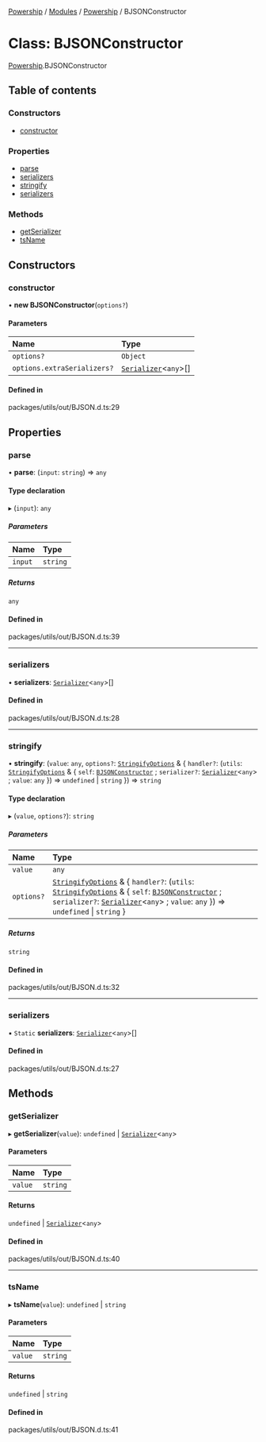 [Powership](../README.md) / [Modules](../modules.md) / [Powership](../modules/Powership.md) / BJSONConstructor

# Class: BJSONConstructor

[Powership](../modules/Powership.md).BJSONConstructor

## Table of contents

### Constructors

- [constructor](Powership.BJSONConstructor.md#constructor)

### Properties

- [parse](Powership.BJSONConstructor.md#parse)
- [serializers](Powership.BJSONConstructor.md#serializers)
- [stringify](Powership.BJSONConstructor.md#stringify)
- [serializers](Powership.BJSONConstructor.md#serializers-1)

### Methods

- [getSerializer](Powership.BJSONConstructor.md#getserializer)
- [tsName](Powership.BJSONConstructor.md#tsname)

## Constructors

### constructor

• **new BJSONConstructor**(`options?`)

#### Parameters

| Name | Type |
| :------ | :------ |
| `options?` | `Object` |
| `options.extraSerializers?` | [`Serializer`](Powership.Serializer.md)<`any`\>[] |

#### Defined in

packages/utils/out/BJSON.d.ts:29

## Properties

### parse

• **parse**: (`input`: `string`) => `any`

#### Type declaration

▸ (`input`): `any`

##### Parameters

| Name | Type |
| :------ | :------ |
| `input` | `string` |

##### Returns

`any`

#### Defined in

packages/utils/out/BJSON.d.ts:39

___

### serializers

• **serializers**: [`Serializer`](Powership.Serializer.md)<`any`\>[]

#### Defined in

packages/utils/out/BJSON.d.ts:28

___

### stringify

• **stringify**: (`value`: `any`, `options?`: [`StringifyOptions`](../modules/Powership.md#stringifyoptions) & { `handler?`: (`utils`: [`StringifyOptions`](../modules/Powership.md#stringifyoptions) & { `self`: [`BJSONConstructor`](Powership.BJSONConstructor.md) ; `serializer?`: [`Serializer`](Powership.Serializer.md)<`any`\> ; `value`: `any`  }) => `undefined` \| `string`  }) => `string`

#### Type declaration

▸ (`value`, `options?`): `string`

##### Parameters

| Name | Type |
| :------ | :------ |
| `value` | `any` |
| `options?` | [`StringifyOptions`](../modules/Powership.md#stringifyoptions) & { `handler?`: (`utils`: [`StringifyOptions`](../modules/Powership.md#stringifyoptions) & { `self`: [`BJSONConstructor`](Powership.BJSONConstructor.md) ; `serializer?`: [`Serializer`](Powership.Serializer.md)<`any`\> ; `value`: `any`  }) => `undefined` \| `string`  } |

##### Returns

`string`

#### Defined in

packages/utils/out/BJSON.d.ts:32

___

### serializers

▪ `Static` **serializers**: [`Serializer`](Powership.Serializer.md)<`any`\>[]

#### Defined in

packages/utils/out/BJSON.d.ts:27

## Methods

### getSerializer

▸ **getSerializer**(`value`): `undefined` \| [`Serializer`](Powership.Serializer.md)<`any`\>

#### Parameters

| Name | Type |
| :------ | :------ |
| `value` | `string` |

#### Returns

`undefined` \| [`Serializer`](Powership.Serializer.md)<`any`\>

#### Defined in

packages/utils/out/BJSON.d.ts:40

___

### tsName

▸ **tsName**(`value`): `undefined` \| `string`

#### Parameters

| Name | Type |
| :------ | :------ |
| `value` | `string` |

#### Returns

`undefined` \| `string`

#### Defined in

packages/utils/out/BJSON.d.ts:41
